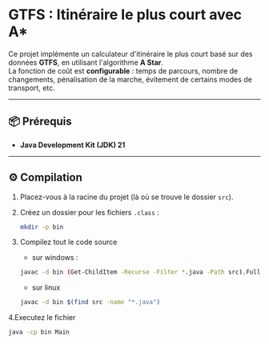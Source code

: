 # GTFS : Itinéraire le plus court avec A*

Ce projet implémente un calculateur d'itinéraire le plus court basé sur des données **GTFS**, en utilisant l'algorithme **A Star**.  
La fonction de coût est **configurable** : temps de parcours, nombre de changements, pénalisation de la marche, évitement de certains modes de transport, etc.

---

## 📦 Prérequis

- **Java Development Kit (JDK) 21**
---

## ⚙️ Compilation

1. Placez-vous à la racine du projet (là où se trouve le dossier `src`).

2. Créez un dossier pour les fichiers `.class` :
   ```bash
   mkdir -p bin

3. Compilez tout le code source 
   - sur windows :
   ```bash
   javac -d bin (Get-ChildItem -Recurse -Filter *.java -Path src).FullName
   ```
   - sur linux
   ```bash
   javac -d bin $(find src -name "*.java")

4.Executez le fichier 

   ```bash
   java -cp bin Main
  ```

